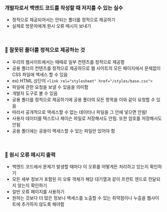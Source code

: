 ### 개발자로서 백엔드 코드를 작성할 때 저지를 수 있는 실수
* 정적으로 제공되어서는 안되는 폴더를 정적으로 제공하기
* 실제로 방문자에게 원시 오류 메시지 보내기


<br>

### 🚨 잘못된 폴더를 정적으로 제공하는 것
* 우리의 웹사이트에서는 때때로 일부 컨텐츠를 정적으로 제공함
* 공용 폴더의 컨텐츠를 정적으로 제공하므로 웹 사이트의 모든 페이지에서 문제없이 CSS 파일에 액세스 할 수 있음
* ex) HTML 상단의 ```<link rel="stylesheet" href="/styles/base.css">```
* 파일에 관한 요청을 보낼 수 있음을 의미함
* 개발자 도구로 볼 수 있음
* 공용 폴더를 정적으로 제공하기에 공용 폴더의 모든 항목을 이와 같이 요청할 수 있음
* 따라서 공개적으로 액세스할 수 없는 데이터나 파일을 그 안에 넣으면 안됨!
* 사용자 데이터를 텍스트나 제이슨 파일로 저장해서도 안됨. 또한 암호를 저장해서도 안됨
* 공용 폴더에는 공용이 액세스할 수 있는 파일만 있어야 함



<br>

### 🚨 원시 오류 메시지 출력
* 백엔드 코드에서 문제가 발생할 때마다 이 오류를 어떻게든 처리하고 있는지 확인하기
* 모든 세부 정보가 포함된 이 오류 객체가 해당 대기열과 같이 프런트 엔드로 전달되지 않는지 확인하기
* 일반 오류 페이지를 사용하기
* 원하는 것보다 더 많은 정보나 액세스를 노출할 수 있는 취약점이나 누출을 웹사이트에 추가하지 않도록 해야함





















